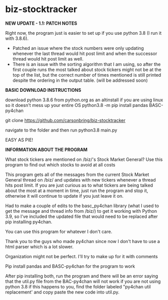 # biz-stocktracker
**NEW UPDATE - 1.1: PATCH NOTES**

Right now, the program just is easier to set up if you use python 3.8 (I run it with 3.8.6).
- Patched an issue where the stock numbers were only updating whenever the last thread would hit post limit and when the successor thread would hit post limit as well.
- There is an issue with the sorting algorithm that I am using, so after the first couple runs the most talked about stock tickers might not be at the top of the list, but the correct number of times mentioned is still printed despite the ordering in the output table. (will be addressed soon)

**BASIC DOWNLOAD INSTRUCTIONS**

download python 3.8.6 from python.org as an altinstall if you are using linux so it doesn't mess up your entire OS
python3.8 -m pip install pandas BASC-py4chan

git clone https://github.com/carsonbring/biz-stocktracker

navigate to the folder and then run
python3.8 main.py

EASY AS PIE!

**INFORMATION ABOUT THE PROGRAM**



What stock tickers are mentioned on /biz/'s Stock Market General? Use this program to find out which stocks to avoid at all costs

This program gets all of the messages from the current Stock Market General thread on /biz/ and updates with new tickers
whenever a thread hits post limit. If you are just curious as to what tickers are being talked about the most at a
moment in time, just run the program and stop it, otherwise it will continue to update if you just leave it on.

Had to make a couple of edits to the basc_py4chan library (what I used to get the message and thread info from /biz/) to
get it working with Python 3.9, so I've included the updated file that would need to be replaced after pip installing
py4chan.

You can use this program for whatever I don't care. 

Thank you to the guys who made py4chan since now I don't have to use a html parser which is a lot slower. 

Organization might not be perfect. I'll try to make up for it with comments



Pip install pandas and BASC-py4chan for the program to work

After pip installing both, run the program and there will be an error saying that the util.py file from the BAC-py4chan will not work if you are not using python 3.8
if this happens to you, find the folder labeled "py4chan util replacement' and copy paste the new code into util.py.
